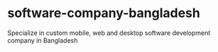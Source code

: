 # software-company-bangladesh
Specialize in custom mobile, web and desktop software development company in Bangladesh
